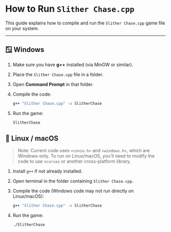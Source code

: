 # How to Run `Slither Chase.cpp`

This guide explains how to compile and run the `Slither Chase.cpp` game file on your system.

---

## 🪟 Windows

1. Make sure you have **g++** installed (via MinGW or similar).
2. Place the `Slither Chase.cpp` file in a folder.
3. Open **Command Prompt** in that folder.
4. Compile the code:

   ```bash
   g++ "Slither Chase.cpp" -o SlitherChase
   ```
5. Run the game:

   ```bash
   SlitherChase
   ```

## 🐧 Linux / macOS

> Note: Current code uses `<conio.h>` and `<windows.h>`, which are Windows-only.
> To run on Linux/macOS, you'll need to modify the code to use `ncurses` or another cross-platform library.

1. Install `g++` if not already installed.
2. Open terminal in the folder containing `Slither Chase.cpp`.
3. Compile the code (Windows code may not run directly on Linux/macOS):

   ```bash
   g++ "Slither Chase.cpp" -o SlitherChase
   ```
4. Run the game:

   ```bash
   ./SlitherChase
   ```
